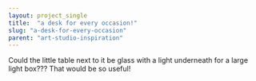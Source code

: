 ```yaml
---
layout: project_single
title:  "a desk for every occasion!"
slug: "a-desk-for-every-occasion"
parent: "art-studio-inspiration"
---
```

Could the little table next to it be glass with a light underneath for a large light box??? That would be so useful!
